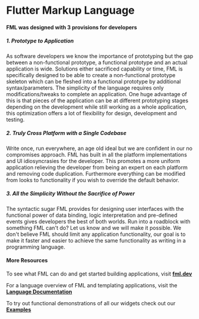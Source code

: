 # Flutter Markup Language

#### FML was designed with 3 provisions for developers
##### 1. **Prototype to Application**
As software developers we know the importance of prototyping but the gap between a non-functional prototype, a functional prototype and an actual application is wide. Solutions either sacrificed capability or time, FML is specifically designed to be able to create a non-functional prototype skeleton which can be fleshed into a functional prototype by additional syntax/parameters. The simplicity of the language requires only modifications/tweaks to complete an application. One huge advantage of this is that pieces of the application can be at different prototyping stages depending on the development while still working as a whole application, this optimization offers a lot of flexibility for design, development and testing.

##### 2. **Truly Cross Platform with a Single Codebase**
Write once, run everywhere, an age old ideal but we are confident in our no compromises approach. FML has built in all the platform implementations and UI idiosyncrasies for the developer. This promotes a more uniform application relieving the developer from being an expert on each platform and removing code duplication. Furthermore everything can be modified from looks to functionality if you wish to override the default behavior.

##### 3. **All the Simplicity Without the Sacrifice of Power**
The syntactic sugar FML provides for designing user interfaces with the functional power of data binding, logic interpretation and pre-defined events gives developers the best of both worlds. Run into a roadblock with something FML can't do? Let us know and we will make it possible. We don't believe FML should limit any application functionality, our goal is to make it faster and easier to achieve the same functionality as writing in a programming language.

#### More Resources

To see what FML can do and get started building applications, visit [**fml.dev**](https://fml.dev/)

For a language overview of FML and templating applications, visit the [**Language Documentation**](https://github.com/AppDaddy-Software-Solutions-Inc/Flutter-Markup-Language/wiki/Home)

To try out functional demonstrations of all our widgets check out our [**Examples**](https://fml.dev/#/assets/templates/examples/examples.xml)

